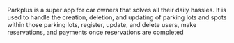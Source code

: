 Parkplus is a super app for car owners that solves all their daily hassles. 
It is used to handle the creation, deletion, and updating of parking lots and spots within those parking lots, register, update, and delete users, make reservations, and payments once reservations are completed
